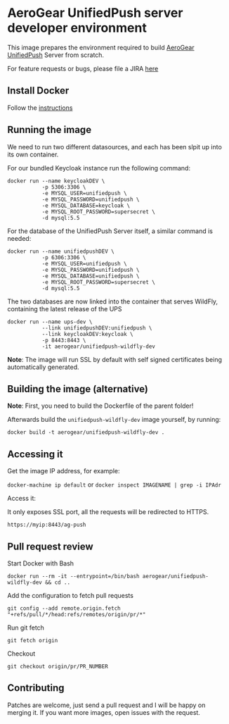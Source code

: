 # AeroGear UnifiedPush server developer environment

This image prepares the environment required to build [AeroGear UnifiedPush](https://github.com/aerogear/aerogear-unifiedpush-server/) Server from scratch.

For feature requests or bugs, please file a JIRA [here](https://issues.jboss.org/projects/AGPUSH/summary)

## Install Docker

Follow the [instructions](http://docs.docker.com/installation/)

## Running the image

We need to run two different datasources, and each has been slpit up into its own container.

For our bundled Keycloak instance run the following command:

```shell
docker run --name keycloakDEV \
           -p 5306:3306 \
           -e MYSQL_USER=unifiedpush \
           -e MYSQL_PASSWORD=unifiedpush \
           -e MYSQL_DATABASE=keycloak \
           -e MYSQL_ROOT_PASSWORD=supersecret \
           -d mysql:5.5
```

For the database of the UnifiedPush Server itself, a similar command is needed:

```shell
docker run --name unifiedpushDEV \
           -p 6306:3306 \
           -e MYSQL_USER=unifiedpush \
           -e MYSQL_PASSWORD=unifiedpush \
           -e MYSQL_DATABASE=unifiedpush \
           -e MYSQL_ROOT_PASSWORD=supersecret \
           -d mysql:5.5
```

The two databases are now linked into the container that serves WildFly, containing the latest release of the UPS

```shell
docker run --name ups-dev \
           --link unifiedpushDEV:unifiedpush \
           --link keycloakDEV:keycloak \
           -p 8443:8443 \
           -it aerogear/unifiedpush-wildfly-dev
```

**Note**: The image will run SSL by default with self signed certificates being automatically generated.

## Building the image (alternative)

**Note**: First, you need to build the Dockerfile of the parent folder!

Afterwards build the `unifiedpush-wildfly-dev` image yourself, by running:

`docker build -t aerogear/unifiedpush-wildfly-dev .`

## Accessing it

Get the image IP address, for example:

`docker-machine ip default` or `docker inspect IMAGENAME | grep -i IPAdr`

Access it:

It only exposes SSL port, all the requests will be redirected to HTTPS.

`https://myip:8443/ag-push`

## Pull request review

Start Docker with Bash

`docker run --rm -it --entrypoint=/bin/bash aerogear/unifiedpush-wildfly-dev && cd ..`

Add the configuration to fetch pull requests

`git config --add remote.origin.fetch "+refs/pull/*/head:refs/remotes/origin/pr/*"`

Run git fetch

`git fetch origin`

Checkout

`git checkout origin/pr/PR_NUMBER`

## Contributing

Patches are welcome, just send a pull request and I will be happy on merging it. If you want more images, open issues
with the request.
